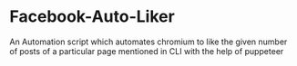 # Facebook-Auto-Liker

An Automation script which automates chromium to like the given number of posts of a particular page mentioned in CLI with the help of puppeteer
